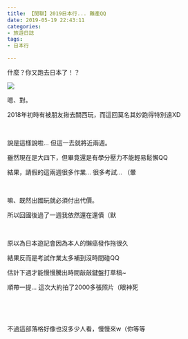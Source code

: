 ```yaml
---
title: 【閒聊】2019日本行... 難產QQ
date: 2019-05-19 22:43:11
categories: 
- 旅遊日誌
tags: 
- 日本行

---
```


什麼？你又跑去日本了！？

![](https://i.imgur.com/7atqCfF.png)





嗯、對。

2018年初時有被朋友揪去關西玩，而這回莫名其妙跑得特別遠XD

 <!--more-->

&nbsp;

說是這樣說啦... 但這一去就將近兩週。

雖然現在是大四下，但畢竟還是有學分壓力不能輕易鬆懈QQ

結果，請假的這兩週很多作業... 很多考試... （暈

&nbsp;

嘛、既然出國玩就必須付出代價。

所以回國後過了一週我依然還在還債（默

&nbsp;

原以為日本遊記會因為本人的懶癌發作拖很久

結果反而是考試作業太多補到沒時間碰QQ

估計下週才能慢慢騰出時間敲敲鍵盤打草稿~

順帶一提... 這次大約拍了2000多張照片（眼神死

&nbsp;

&nbsp;

不過這部落格好像也沒多少人看，慢慢來w（你等等

